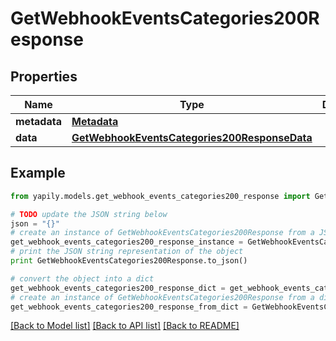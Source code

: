# GetWebhookEventsCategories200Response


## Properties
Name | Type | Description | Notes
------------ | ------------- | ------------- | -------------
**metadata** | [**Metadata**](Metadata.md) |  | [optional] 
**data** | [**GetWebhookEventsCategories200ResponseData**](GetWebhookEventsCategories200ResponseData.md) |  | [optional] 

## Example

```python
from yapily.models.get_webhook_events_categories200_response import GetWebhookEventsCategories200Response

# TODO update the JSON string below
json = "{}"
# create an instance of GetWebhookEventsCategories200Response from a JSON string
get_webhook_events_categories200_response_instance = GetWebhookEventsCategories200Response.from_json(json)
# print the JSON string representation of the object
print GetWebhookEventsCategories200Response.to_json()

# convert the object into a dict
get_webhook_events_categories200_response_dict = get_webhook_events_categories200_response_instance.to_dict()
# create an instance of GetWebhookEventsCategories200Response from a dict
get_webhook_events_categories200_response_from_dict = GetWebhookEventsCategories200Response.from_dict(get_webhook_events_categories200_response_dict)
```
[[Back to Model list]](../README.md#documentation-for-models) [[Back to API list]](../README.md#documentation-for-api-endpoints) [[Back to README]](../README.md)


